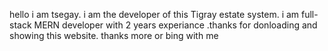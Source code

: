   hello i am tsegay. i am the developer of this Tigray estate system. i am full-stack MERN developer with 2 years experiance .thanks for donloading and showing this website. thanks more or bing with me
